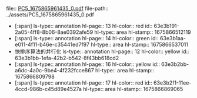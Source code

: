 file:: [PC5_1675865961435_0.pdf](../assets/PC5_1675865961435_0.pdf)
file-path:: ../assets/PC5_1675865961435_0.pdf

- [:span]
  ls-type:: annotation
  hl-page:: 13
  hl-color:: red
  id:: 63e3b191-2a05-4ff8-8b06-8ae0392afe59
  hl-type:: area
  hl-stamp:: 1675866512119
- [:span]
  ls-type:: annotation
  hl-page:: 14
  hl-color:: green
  id:: 63e3b1aa-e011-4f11-b46e-c35441ed7f97
  hl-type:: area
  hl-stamp:: 1675866537011
- 快排序算法的并行化
  ls-type:: annotation
  hl-page:: 12
  hl-color:: yellow
  id:: 63e3b1bb-1efa-42b2-b542-8f43bb618cd2
- [:span]
  ls-type:: annotation
  hl-page:: 16
  hl-color:: yellow
  id:: 63e3b2bb-a6dc-4a0c-9be4-4f232fcce867
  hl-type:: area
  hl-stamp:: 1675866809798
- [:span]
  ls-type:: annotation
  hl-page:: 17
  hl-color:: red
  id:: 63e3b2f1-11ee-4ccd-986b-c45d89e4527a
  hl-type:: area
  hl-stamp:: 1675866869065